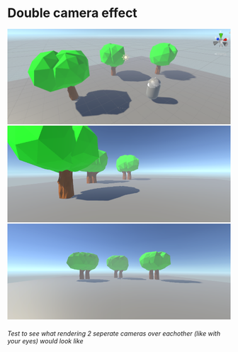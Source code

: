 # Double camera effect

![A photo of the scene](./memorabilia/scene.png)
![A photo of the scene, with the player positionend next to the leftmost tree looking at the rightmost tree. Which is doubled thanks to the double camera effect](./memorabilia/game%201.png)
![A photo of the scene, with the player far away from all trees. Making all trees look doubled](./memorabilia/game%202.png)

###### Test to see what rendering 2 seperate cameras over eachother (like with your eyes) would look like
